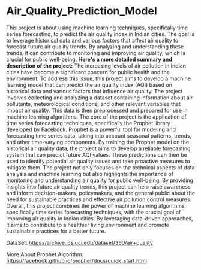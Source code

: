 # Air_Quality_Prediction_Model

This project is about using machine learning techniques, specifically time series forecasting, to predict the air quality index in Indian cities. The goal is to leverage historical data and various factors that affect air quality to forecast future air quality trends. By analyzing and understanding these trends, it can contribute to monitoring and improving air quality, which is crucial for public well-being.
**Here's a more detailed summary and description of the project:**
The increasing levels of air pollution in Indian cities have become a significant concern for public health and the environment. To address this issue, this project aims to develop a machine learning model that can predict the air quality index (AQI) based on historical data and various factors that influence air quality.
The project involves collecting and analyzing a dataset containing information about air pollutants, meteorological conditions, and other relevant variables that impact air quality. This data is then preprocessed and prepared for use in machine learning algorithms.
The core of the project is the application of time series forecasting techniques, specifically the Prophet library developed by Facebook. Prophet is a powerful tool for modeling and forecasting time series data, taking into account seasonal patterns, trends, and other time-varying components.
By training the Prophet model on the historical air quality data, the project aims to develop a reliable forecasting system that can predict future AQI values. These predictions can then be used to identify potential air quality issues and take proactive measures to mitigate them.
The project not only focuses on the technical aspects of data analysis and machine learning but also highlights the importance of monitoring and understanding air quality for public well-being. By providing insights into future air quality trends, this project can help raise awareness and inform decision-makers, policymakers, and the general public about the need for sustainable practices and effective air pollution control measures.
Overall, this project combines the power of machine learning algorithms, specifically time series forecasting techniques, with the crucial goal of improving air quality in Indian cities. By leveraging data-driven approaches, it aims to contribute to a healthier living environment and promote sustainable practices for a better future.

DataSet: https://archive.ics.uci.edu/dataset/360/air+quality


More About Prophet Algorithm: https://facebook.github.io/prophet/docs/quick_start.html
